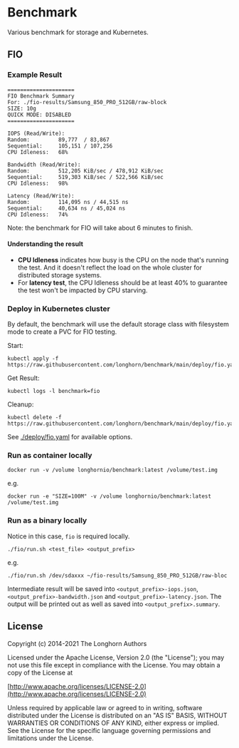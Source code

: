 # Benchmark

Various benchmark for storage and Kubernetes.

## FIO

### Example Result
```
=====================
FIO Benchmark Summary
For: ./fio-results/Samsung_850_PRO_512GB/raw-block
SIZE: 10g
QUICK MODE: DISABLED
=====================

IOPS (Read/Write):
Random:         89,777  / 83,867
Sequential:     105,151 / 107,256
CPU Idleness:   68%

Bandwidth (Read/Write):
Random:         512,205 KiB/sec / 478,912 KiB/sec
Sequential:     519,303 KiB/sec / 522,566 KiB/sec
CPU Idleness:   98%

Latency (Read/Write):
Random:         114,095 ns / 44,515 ns
Sequential:     40,634 ns / 45,024 ns
CPU Idleness:   74%
```

Note: the benchmark for FIO will take about 6 minutes to finish.

#### Understanding the result

* **CPU Idleness** indicates how busy is the CPU on the node that's running the test. And it doesn't reflect the load on the whole cluster for distributed storage systems.
* For **latency test**, the CPU Idleness should be at least 40% to guarantee the test won't be impacted by CPU starving.

### Deploy in Kubernetes cluster

By default, the benchmark will use the default storage class with filesystem mode to create a PVC for FIO testing.

Start:
```
kubectl apply -f https://raw.githubusercontent.com/longhorn/benchmark/main/deploy/fio.yaml
```

Get Result:
```
kubectl logs -l benchmark=fio
```

Cleanup:
```
kubectl delete -f https://raw.githubusercontent.com/longhorn/benchmark/main/deploy/fio.yaml
```

See [./deploy/fio.yaml](https://github.com/longhorn/benchmark/blob/main/deploy/fio.yaml) for available options.

### Run as container locally

```
docker run -v /volume longhornio/benchmark:latest /volume/test.img
```
e.g.
```
docker run -e "SIZE=100M" -v /volume longhornio/benchmark:latest /volume/test.img
```

### Run as a binary locally

Notice in this case, `fio` is required locally.

```
./fio/run.sh <test_file> <output_prefix>
```
e.g.
```
./fio/run.sh /dev/sdaxxx ~/fio-results/Samsung_850_PRO_512GB/raw-bloc
```

Intermediate result will be saved into `<output_prefix>-iops.json`, `<output_prefix>-bandwidth.json` and `<output_prefix>-latency.json`.
The output will be printed out as well as saved into `<output_prefix>.summary`.

## License

Copyright (c) 2014-2021 The Longhorn Authors

Licensed under the Apache License, Version 2.0 (the "License"); you may not use this file except in compliance with the License. You may obtain a copy of the License at

[http://www.apache.org/licenses/LICENSE-2.0](http://www.apache.org/licenses/LICENSE-2.0)

Unless required by applicable law or agreed to in writing, software distributed under the License is distributed on an "AS IS" BASIS, WITHOUT WARRANTIES OR CONDITIONS OF ANY KIND, either express or implied. See the License for the specific language governing permissions and limitations under the License.
